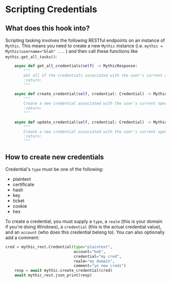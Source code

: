 # Scripting Credentials

## What does this hook into?

Scripting tasking involves the following RESTful endpoints on an instance of `Mythic`. This means you need to create a new `Mythic` instance (i.e. `mythic = Mythic(username="blah" ...` ) and then call these functions like `mythic.get_all_tasks()`:

```python
    async def get_all_credentials(self) -> MythicResponse:
        """
        Get all of the credentials associated with the user's current operation
        :return:
        """

    async def create_credential(self, credential: Credential) -> MythicResponse:
        """
        Create a new credential associated with the user's current operation
        :return:
        """

    async def update_credential(self, credential: Credential) -> MythicResponse:
        """
        Create a new credential associated with the user's current operation
        :return:
        """
```

## How to create new credentials

Credential's `type` must be one of the following:&#x20;

* plaintext
* certificate
* hash
* key
* ticket
* cookie
* hex

To create a credential, you must supply a `type`, a `realm` (this is your domain if you're doing Windows), a `credential` (this is the actual credential value), and an `account` (who does this credential belong to). You can also optionally add a comment:

```python
cred = mythic_rest.Credential(type="plaintext", 
                              account="bob", 
                              credential="my cred", 
                              realm="my domain", 
                              comment="yo new credz")
    resp = await mythic.create_credential(cred)
    await mythic_rest.json_print(resp)
```
